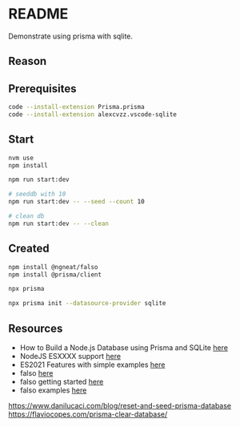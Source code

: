 # README

Demonstrate using prisma with sqlite.  

## Reason


## Prerequisites

```sh
code --install-extension Prisma.prisma
code --install-extension alexcvzz.vscode-sqlite
```

## Start

```sh
nvm use
npm install

npm run start:dev

# seeddb with 10  
npm run start:dev -- --seed --count 10 

# clean db
npm run start:dev -- --clean 
```

## Created

```sh
npm install @ngneat/falso 
npm install @prisma/client

npx prisma

npx prisma init --datasource-provider sqlite
```

## Resources

* How to Build a Node.js Database using Prisma and SQLite [here](https://www.freecodecamp.org/news/build-nodejs-database-using-prisma-orm/)  
* NodeJS ESXXXX support [here](https://node.green/)  
* ES2021 Features with simple examples [here](https://dev.to/carlillo/es2021-features-with-simple-examples-27d3)  
* falso [here](https://netbasal.com/generate-fake-data-in-the-browser-and-node-js-using-falso-3998d2bcbaaf)
* falso getting started [here](https://ngneat.github.io/falso/docs/getting-started/)
* falso examples [here](https://ngneat.github.io/falso/docs/general/#randboolean)


https://www.danilucaci.com/blog/reset-and-seed-prisma-database
https://flaviocopes.com/prisma-clear-database/
